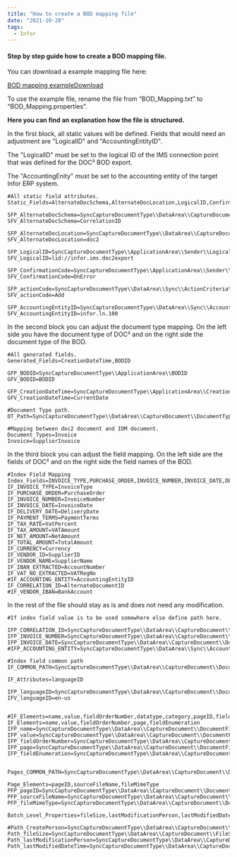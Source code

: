 ```yaml
---
title: "How to create a BOD mapping file"
date: "2021-10-28"
tags:
  - Infor
---
```


#### Step by step guide how to create a BOD mapping file.

You can download a example mapping file here:

[BOD mapping example](https://docs.cloudintegration.eu/wp-content/uploads/2021/11/BOD_Mappings.txt)[Download](https://docs.cloudintegration.eu/wp-content/uploads/2021/11/BOD_Mappings.txt)

To use the example file, rename the file from “BOD\_Mapping.txt” to “BOD\_Mapping.properties”.

****Here you can find an explanation how the file is structured.****

In the first block, all static values will be defined. Fields that would need an adjustment are "LogicalID" and "AccountingEntityID".

The "LogicalID" must be set to the logical ID of the IMS connection point that was defined for the DOC² BOD export.

The "AccountingEnity" must be set to the accounting entity of the target Infor ERP system.

```
#All static field attributes.
Static_Fields=AlternateDocSchema,AlternateDocLocation,LogicalID,ConfirmationCode,actionCode,AccountingEntityID

SFP_AlternateDocSchema=SyncCaptureDocumentType\\DataArea\\CaptureDocument\\AlternateDocumentID\\ID\\schemeName
SFV_AlternateDocSchema=CorrelationID

SFP_AlternateDocLocation=SyncCaptureDocumentType\\DataArea\\CaptureDocument\\AlternateDocumentID\\ID\\location
SFV_AlternateDocLocation=doc2

SFP_LogicalID=SyncCaptureDocumentType\\ApplicationArea\\Sender\\LogicalID
SFV_LogicalID=lid://infor.ims.doc2export

SFP_ConfirmationCode=SyncCaptureDocumentType\\ApplicationArea\\Sender\\ConfirmationCode
SFV_ConfirmationCode=OnError

SFP_actionCode=SyncCaptureDocumentType\\DataArea\\Sync\\ActionCriteria\\ActionExpression\\actionCode
SFV_actionCode=Add

SFP_AccountingEntityID=SyncCaptureDocumentType\\DataArea\\Sync\\AccountingEntityID
SFV_AccountingEntityID=infor.ln.100
```

In the second block you can adjust the document type mapping. On the left side you have the document type of DOC² and on the right side the document type of the BOD.

```
#All generated fields.
Generated_Fields=CreationDateTime,BODID

GFP_BODID=SyncCaptureDocumentType\\ApplicationArea\\BODID
GFV_BODID=BODID

GFP_CreationDateTime=SyncCaptureDocumentType\\ApplicationArea\\CreationDateTime
GFV_CreationDateTime=CurrentDate

#Document Type path.
DT_Path=SyncCaptureDocumentType\\DataArea\\CaptureDocument\\DocumentType

#Mapping between doc2 document and IDM document.
Document_Types=Invoice
Invoice=SupplierInvoice
```

In the third block you can adjust the field mapping. On the left side are the fields of DOC² and on the right side the field names of the BOD.

```
#Index Field Mapping
Index_Fields=INVOICE_TYPE,PURCHASE_ORDER,INVOICE_NUMBER,INVOICE_DATE,DELIVERY_DATE,PAYMENT_TERMS,TAX_RATE,TAX_AMOUNT,NET_AMOUNT,TOTAL_AMOUNT,CURRENCY,VENDOR_ID,VENDOR_NAME,VAT_NO_EXTRACTED,IBAN_EXTRACTED,ACCOUNTING_ENTITY,CORRELATION_ID
IF_INVOICE_TYPE=InvoiceType
IF_PURCHASE_ORDER=PurchaseOrder
IF_INVOICE_NUMBER=InvoiceNumber
IF_INVOICE_DATE=InvoiceDate
IF_DELIVERY_DATE=DeliveryDate
IF_PAYMENT_TERMS=PaymentTerms
IF_TAX_RATE=VatPercent
IF_TAX_AMOUNT=VATAmount
IF_NET_AMOUNT=NetAmount
IF_TOTAL_AMOUNT=TotalAmount
IF_CURRENCY=Currency
IF_VENDOR_ID=SupplierID
IF_VENDOR_NAME=SupplierName
IF_IBAN_EXTRACTED=AccountNumber
IF_VAT_NO_EXTRACTED=VATRegNo
#IF_ACCOUNTING_ENTITY=AccountingEntityID
IF_CORRELATION_ID=AlternateDocumentID
#IF_VENDOR_IBAN=BankAccount
```

In the rest of the file should stay as is and does not need any modification.

```
#If index field value is to be used somewhere else define path here.

IFP_CORRELATION_ID=SyncCaptureDocumentType\\DataArea\\CaptureDocument\\AlternateDocumentID\\ID
IFP_INVOICE_NUMBER=SyncCaptureDocumentType\\DataArea\\CaptureDocument\\DocumentID\\ID
IFP_INVOICE_DATE=SyncCaptureDocumentType\\DataArea\\CaptureDocument\\DocumentDateTime
#IFP_ACCOUNTING_ENTITY=SyncCaptureDocumentType\\DataArea\\Sync\\AccountingEntityID

#Index field common path
IF_COMMON_PATH=SyncCaptureDocumentType\\DataArea\\CaptureDocument\\DocumentField

IF_Attributes=languageID

IFP_languageID=SyncCaptureDocumentType\\DataArea\\CaptureDocument\\DocumentField\\Name\\languageID
IFV_languageID=en-us


#IF_Elements=name,value,fieldOrderNumber,datatype,category,pageID,fieldEnumeration
IF_Elements=name,value,fieldOrderNumber,page,fieldEnumeration
IFP_name=SyncCaptureDocumentType\\DataArea\\CaptureDocument\\DocumentField\\Name
IFP_value=SyncCaptureDocumentType\\DataArea\\CaptureDocument\\DocumentField\\Value
IFP_fieldOrderNumber=SyncCaptureDocumentType\\DataArea\\CaptureDocument\\DocumentField\\FieldOrderNumber
IFP_page=SyncCaptureDocumentType\\DataArea\\CaptureDocument\\DocumentField\\PageID
IFP_fieldEnumeration=SyncCaptureDocumentType\\DataArea\\CaptureDocument\\DocumentField\\FieldValueEnumerationString


Pages_COMMON_PATH=SyncCaptureDocumentType\\DataArea\\CaptureDocument\\DocumentPage

Page_Elements=pageID,sourceFileName,fileMimeType
PFP_pageID=SyncCaptureDocumentType\\DataArea\\CaptureDocument\\DocumentPage\\PageID
PFP_sourceFileName=SyncCaptureDocumentType\\DataArea\\CaptureDocument\\DocumentPage\\SourceFileName
PFP_fileMimeType=SyncCaptureDocumentType\\DataArea\\CaptureDocument\\DocumentPage\\SourceMimeType

Batch_Level_Properties=fileSize,lastModificationPerson,lastModifiedDateTime

#Path_CreatePerson=SyncCaptureDocumentType\\DataArea\\CaptureDocument\\CreationPerson\\Name
Path_fileSize=SyncCaptureDocumentType\\DataArea\\CaptureDocument\\FileSize
Path_lastModificationPerson=SyncCaptureDocumentType\\DataArea\\CaptureDocument\\LastModificationPerson\\Name
Path_lastModifiedDateTime=SyncCaptureDocumentType\\DataArea\\CaptureDocument\\LastModificationDateTime
```
